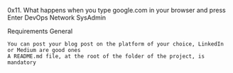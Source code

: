 0x11. What happens when you type google.com in your browser and press Enter
DevOps
Network
SysAdmin

Requirements
General

    You can post your blog post on the platform of your choice, LinkedIn or Medium are good ones
    A README.md file, at the root of the folder of the project, is mandatory

